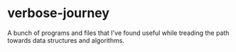 # verbose-journey
A bunch of programs and files that I've found useful while treading the path towards data structures and algorithms.
